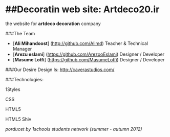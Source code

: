 ##Decoratin web site: Artdeco20.ir
=================

the website for **artdeco decoration** company



###The Team
*  [**Ali Mihandoost**] (http://github.com/Alimd)  Teacher  & Technical Manager
*  [**Arezu eslami**] (https://github.com/ArezooEslami) Designer / Developer
*  [**Masume Lotfi**] (https://github.com/MasumeLotfi) Designer / Developer


###Our Desire Design Is: http://caverastudios.com/


###Technologies:

1Styles

CSS

HTML5

HTML5 Shiv


*porducet by 1schools students network (summer - autumn 2012)*